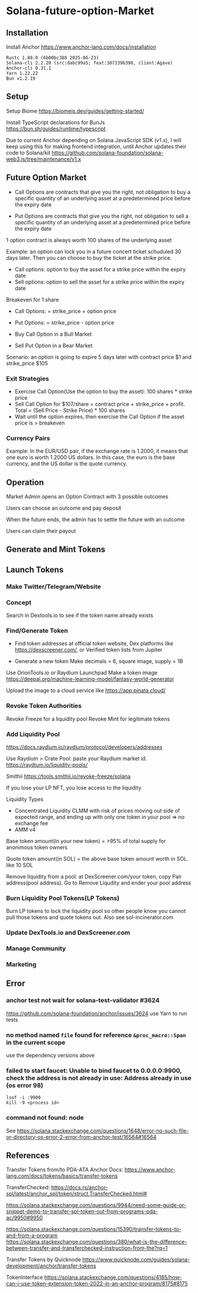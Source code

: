 # Solana-future-option-Market

## Installation

Install Anchor
https://www.anchor-lang.com/docs/installation
```
Rustc 1.88.0 (6b00bc388 2025-06-23)
Solana-cli 2.2.20 (src:dabc99a5; feat:3073396398, client:Agave)
Anchor-cli 0.31.1
Yarn 1.22.22
Bun v1.2.19
```

## Setup
Setup Biome
https://biomejs.dev/guides/getting-started/

Install TypeScript declarations for BunJs
https://bun.sh/guides/runtime/typescript

Due to current Anchor depending on Solana JavaScript SDK (v1.x), I will keep using this for making frontend integration, until Anchor updates their code to Solana/kit
https://github.com/solana-foundation/solana-web3.js/tree/maintenance/v1.x

## Future Option Market
- Call Options are contracts that give you the right, not obligation to buy a specific quantity of an underlying asset at a predetermined price before the expiry date

- Put Options are contracts that give you the right, not obligation to sell a specific quantity of an underlying asset at a predetermined price before the expiry date

1 option contract is always worth 100 shares of the underlying asset

Example: an option can lock you in a future concert ticket schuduled 30 days later. Then you can choose to buy the ticket at the strike price. 

- Call options: option to buy the asset for a strike price within the expiry date
- Sell options: option to sell the asset for a strike price within the expiry date

Breakeven for 1 share
- Call Options: = strike_price + option price
- Put  Options: = strike_price - option price

- Buy Call Option in a Bull Market
- Sell Put Option in a Bear Market

Scenario: an option is going to expire 5 days later with contract price $1 and strike_price $105

### Exit Strategies
- Exercise Call Option(Use the option to buy the asset): 100 shares * strike price
- Sell Call Option for $107/share = contract price + strike_price + profit. Total = (Sell Price - Strike Price) * 100 shares
- Wait until the option expires, then exercise the Call Option if the asset price is > breakeven

### Currency Pairs
Example: In the EUR/USD pair, if the exchange rate is 1.2000, it means that one euro is worth 1.2000 US dollars. In this case, the euro is the base currency, and the US dollar is the quote currency. 

## Operation
Market Admin opens an Option Contract with 3 possible outcomes

Users can choose an outcome and pay deposit

When the future ends, the admin has to settle the future with an outcome

Users can claim their payout

## Generate and Mint Tokens
## Launch Tokens
### Make Twitter/Telegram/Website

### Concept
Search in Dextools.io to see if the token name already exists

### Find/Generate Token
- Find token addresses at official token website, Dex platforms like https://dexscreener.com/, or  Verified token lists from Jupiter

- Generate a new token
Make decimals = 6, square image, supply = 1B

Use OrionTools.io or Raydium Launchpad
Make a token image
https://deepai.org/machine-learning-model/fantasy-world-generator

Upload the image to a cloud service like https://app.pinata.cloud/

### Revoke Token Authorities
Revoke Freeze for a liquidity pool
Revoke Mint for legitimate tokens


### Add Liquidity Pool
https://docs.raydium.io/raydium/protocol/developers/addresses

Use Raydium > Crate Pool: paste your Raydium market id. https://raydium.io/liquidity-pools/

Smithii
https://tools.smithii.io/revoke-freeze/solana

If you lose your LP NFT, you lose access to the liquidity

Liquidity Types
- Concentrated Liquidity CLMM with risk of prices moving out side of expected range, and ending up with only one token in your pool => no exchange fee
- AMM v4

Base token amount(in your new token) = >95% of total supply for anonimous token owners

Quote token amount(in SOL) = the above base token amount worth in SOL. like 10 SOL

Remove liquidity from a pool: at DexScreener.com/your token, copy Pair address(pool address). Go to Remove Liqudity and ender your pool address

### Burn Liquidity Pool Tokens(LP Tokens)
Burn LP tokens to lock the liquidity pool so other people know you cannot pull those tokens and quote tokens out.
Also see sol-incinerator.com

### Update DexTools.io and DexScreener.com

### Manage Community

### Marketing


## Error
### anchor test not wait for solana-test-validator #3624
https://github.com/solana-foundation/anchor/issues/3624
use Yarn to run tests

### no method named `file` found for reference `&proc_macro::Span` in the current scope
use the dependency versions above

### failed to start faucet: Unable to bind faucet to 0.0.0.0:9900, check the address is not already in use: Address already in use (os error 98)
```
lsof -i :9900
kill -9 <process id>
```

### command not found: node
See https://solana.stackexchange.com/questions/1648/error-no-such-file-or-directory-os-error-2-error-from-anchor-test/16564#16564

## References
Transfer Tokens from/to PDA-ATA
Anchor Docs: https://www.anchor-lang.com/docs/tokens/basics/transfer-tokens

TransferChecked: https://docs.rs/anchor-spl/latest/anchor_spl/token/struct.TransferChecked.html#

https://solana.stackexchange.com/questions/9944/need-some-guide-or-snippet-demo-to-transfer-spl-token-out-from-programs-pda-ac/9950#9950

https://solana.stackexchange.com/questions/15390/transfer-tokens-to-and-from-a-program
https://solana.stackexchange.com/questions/380/what-is-the-difference-between-transfer-and-transferchecked-instruction-from-the?rq=1
    

    
Transfer Tokens by Quicknode
https://www.quicknode.com/guides/solana-development/anchor/transfer-tokens

TokenInterface
https://solana.stackexchange.com/questions/4185/how-can-i-use-token-extension-token-2022-in-an-anchor-program/8175#8175
